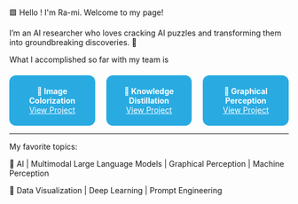 🟩 Hello ! I'm Ra-mi. Welcome to my page! 

I’m an AI researcher who loves cracking AI puzzles and transforming them into groundbreaking discoveries. 🧩


What I accomplished so far with my team is

<!-- PROJECT SHOWCASE IN ONE ROW -->
<div style="display: flex; flex-direction: row; justify-content: center; gap: 20px; margin-top: 20px;">

  <div style="background-color: #29ABE2; color: white; padding: 20px; border-radius: 12px; text-align: center; width: 250px;">
    <strong>🔵 Image Colorization</strong><br>
    <a href="YOUR_LINK_1" style="color: white; text-decoration: underline;">View Project</a>
  </div>

  <div style="background-color: #29ABE2; color: white; padding: 20px; border-radius: 12px; text-align: center; width: 250px;">
    <strong>🔵 Knowledge Distillation</strong><br>
    <a href="YOUR_LINK_2" style="color: white; text-decoration: underline;">View Project</a>
  </div>

  <div style="background-color: #29ABE2; color: white; padding: 20px; border-radius: 12px; text-align: center; width: 250px;">
    <strong>🔵 Graphical Perception</strong><br>
    <a href="YOUR_LINK_3" style="color: white; text-decoration: underline;">View Project</a>
  </div>

</div>

---

My favorite topics:

🌟 AI | Multimodal Large Language Models | Graphical Perception | Machine Perception

🌟 Data Visualization | Deep Learning | Prompt Engineering
